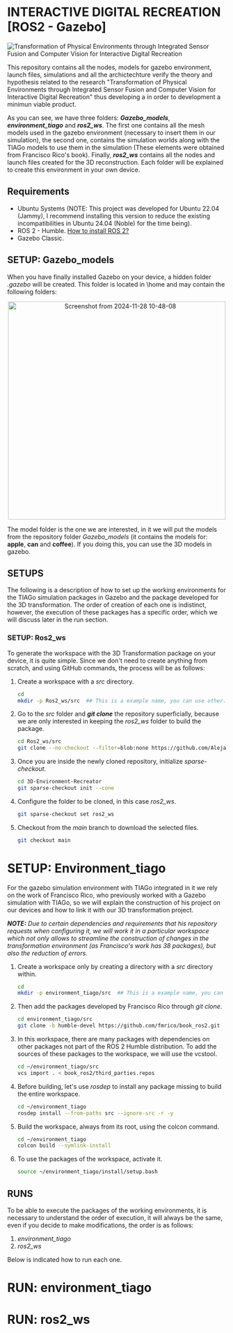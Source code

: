 # INTERACTIVE DIGITAL RECREATION [ROS2 - Gazebo]
![Transformation of Physical Environments through Integrated Sensor Fusion and Computer Vision for Interactive Digital Recreation](https://github.com/user-attachments/assets/978d1a82-4d0d-4813-bcdf-6324d8f05f72)


This repository contains all the nodes, models for gazebo environment, launch files, simulations and all the archictechture verify the theory and hypothesis related to the research "Transformation of Physical Environments through Integrated Sensor Fusion and Computer Vision for Interactive Digital Recreation" thus developing a in order to development a minimun viable product.

As you can see, we have three folders: **_Gazebo_models_**, **_environment_tiago_** and **_ros2_ws_**. The first one contains all the mesh models used in the gazebo environment (necessary to insert them in our simulation), the second one, contains the simulation worlds along with the TIAGo models to use them in the simulation (These elements were obtained from Francisco Rico's book). Finally, **_ros2_ws_** contains all the nodes and launch files created for the 3D reconstruction. Each folder will be explained to create this environment in your own device.

## Requirements
* Ubuntu Systems (NOTE: This project was developed for Ubuntu 22.04 (Jammy), I recommend installing this version to reduce the existing incompatibilities in Ubuntu 24.04 (Noble) for the time being).
* ROS 2 - Humble. [How to install ROS 2?](https://docs.ros.org/en/humble/Installation/Ubuntu-Install-Debs.html)
* Gazebo Classic.

## SETUP: Gazebo_models
When you have finally installed Gazebo on your device, a hidden folder _.gazebo_ will be created. This folder is located in \home and may contain the following folders:

<div align="center">
  <img src="https://github.com/user-attachments/assets/2a2ac833-d014-4c9d-9fe1-830bf6e2fb6e" alt="Screenshot from 2024-11-28 10-48-08" width="500">
</div>

The model folder is the one we are interested, in it we will put the models from the repository folder _Gazebo_models_ (it contains the models for: **apple**, **can** and **coffee**). If you doing this, you can use the 3D models in gazebo.

## SETUPS
The following is a description of how to set up the working environments for the TIAGo simulation packages in Gazebo and the package developed for the 3D transformation. The order of creation of each one is indistinct, however, the execution of these packages has a specific order, which we will discuss later in the run section.

### SETUP: Ros2_ws
To generate the workspace with the 3D Transformation package on your device, it is quite simple. Since we don't need to create anything from scratch, and using GitHub commands, the process will be as follows:

1. Create a workspace with a _src_ directory.
   ```bash
   cd
   mkdir -p Ros2_ws/src  ## This is a example name, you can use other.
   ```
2. Go to the _src_ folder and **_git clone_** the repository superficially, because we are only interested in keeping the _ros2_ws_ folder to build the package.
   ```bash
   cd Ros2_ws/src
   git clone --no-checkout --filter=blob:none https://github.com/AlejandroGB18/3D-Environment-Recreator.git
   ```
3. Once you are inside the newly cloned repository, initialize _sparse-checkout_.
   ```bash
   cd 3D-Environment-Recreator
   git sparse-checkout init --cone
   ```
4. Configure the folder to be cloned, in this case _ros2_ws_.
   ```bash
   git sparse-checkout set ros2_ws
   ```
5. Checkout from the _main_ branch to download the selected files.
   ```bash
   git checkout main
   ```

# SETUP: Environment_tiago
For the gazebo simulation environment with TIAGo integrated in it we rely on the work of Francisco Rico, who previously worked with a Gazebo simulation with TIAGo, so we will explain the construction of his project on our devices and how to link it with our 3D transformation project. 

_**NOTE:** Due to certain dependencies and requirements that his repository requests when configuring it, we will work it in a particular workspace which not only allows to streamline the construction of changes in the transformation environment (as Francisco's work has 38 packages), but also the reduction of errors._

1. Create a workspace only by creating a directory with a _src_ directory within.
   ```bash
   cd
   mkdir -p environment_tiago/src  ## This is a example name, you can use other.
   ```
2. Then add the packages developed by Francisco Rico through _git clone_.
   ```bash
   cd environment_tiago/src
   git clone -b humble-devel https://github.com/fmrico/book_ros2.git
   ```
3. In this workspace, there are many packages with dependencies on other packages not part of the ROS 2 Humble distribution. To add the sources of these packages to the workspace, we will use the vcstool.
   ```bash
   cd ~/environment_tiago/src
   vcs import . < book_ros2/third_parties.repos
   ```
4. Before building, let's use _rosdep_ to install any package missing  to build the entire workspace.
   ```bash
   cd ~/environment_tiago
   rosdep install --from-paths src --ignore-src -r -y
   ```
5. Build the workspace, always from its root, using the colcon command.
   ```bash
   cd ~/environment_tiago
   colcon build --symlink-install
   ```
6. To use the packages of the workspace, activate it.
   ```bash
   source ~/environment_tiago/install/setup.bash
   ```

## RUNS
To be able to execute the packages of the working environments, it is necessary to understand the order of execution, it will always be the same, even if you decide to make modifications, the order is as follows: 
1. _environment_tiago_
2. _ros2_ws_

Below is indicated how to run each one.
# RUN: environment_tiago
# RUN: ros2_ws

